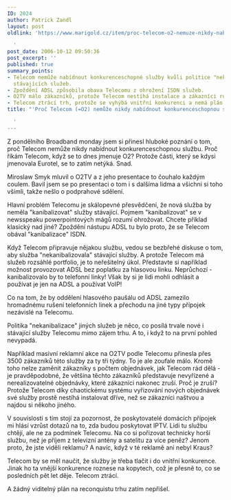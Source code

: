 ```yaml
---
ID: 2024
author: Patrick Zandl
layout: post
oldlink: 'https://www.marigold.cz/item/proc-telecom-o2-nemuze-nikdy-nabidnout-konkurenceschopnou-sluzbu

  '
post_date: 2006-10-12 09:50:36
post_excerpt: ''
published: true
summary_points:
- Telecom nemůže nabídnout konkurenceschopné služby kvůli politice "nekanibalizace"
  stávajících služeb.
- Zpoždění ADSL způsobila obava Telecomu z ohrožení ISDN služeb.
- O2TV málo zákazníků, protože Telecom nestíhá instalace a zákazníci ruší objednávky.
- Telecom ztrácí trh, protože se vyhýbá vnitřní konkurenci a nemá plán.
title: "'Proč Telecom (=O2) nemůže nikdy nabídnout konkurenceschopnou službu"

  '
---
```


<p>Z pondělního Broadband monday jsem si přinesl hluboké poznání o tom, proč Telecom nemůže nikdy nabídnout konkurenceschopnou službu. Proč říkám Telecom, když se to dnes jmenuje O2? Protože části, který se kdysi jmenovala Eurotel,  se to zatím netýká. Snad. </p>

<p>Miroslaw Smyk mluvil o O2TV a z jeho presentace to čouhalo každým coulem. Bavil jsem se po presentaci o tom i s dalšíma lidma a všichni si toho všimli, takže nešlo o podprahové sdělení. </p>

<p>Hlavní problém Telecomu je skálopevné přesvědčení, že nová služba by neměla "kanibalizovat" služby stávající. Pojmem "kanibalizovat" se v newsspeaku powerpointových mágů rozumí ohrožovat. Chcete příklad klasický nad jiné? Zpoždění nástupu ADSL tu bylo proto, že se Telecom obával "kanibalizace" ISDN. </p>

<p>Když Telecom připravuje nějakou službu, vedou se bezbřehé diskuse o tom, aby služba "nekanibalizovala" stávající služby. A protože Telecom má služeb rozsáhlé portfolio, je to neřešitelný úkol. Představte si například možnost provozovat ADSL bez poplatku za hlasovou linku. Neprůchozí - kanibalizovalo by to telefonní linky! Však by si je lidi mohli odhlásit a používat je jen na ADSL a používat VoIP!</p>

<p>Co na tom, že by oddělení hlasového paušálu od ADSL zamezilo hromadnému rušení telefonních linek a přechodu na jiné typy přípojek nezávislé na Telecomu. </p>

<p>Politika "nekanibalizace" jiných služeb je něco, co posílá trvale nové i stávající služby Telecomu mimo zájem trhu. A to, i když to na první pohled nevypadá. </p>

<p>Například masivní reklamní akce na O2TV podle Telecomu přinesla přes 3500 zákazníků této služby za ty tři týdny. To je ale zoufale málo. Kromě toho nelze zaměnit zákazníky s počtem objednávek, jak Telecom rád dělá - je pravděpodobné, že většina těchto zákazníků představuje nevyřízené a nerealizovatelné objednávky, které zákazníci nakonec zruší. Proč je zruší? Protože Telecom díky chaotickému systému vyřizování nových objednávek své služby prostě  nestíhá instalovat dříve, než se zákazníci naštvou a najdou si někoho jiného. </p>

<p>V souvislosti s  tím stojí za pozornost, že poskytovatelé domácích přípojek mi hlásí vzrůst dotazů na to, zda budou poskytovat IPTV. Lidi tu službu chtějí, ale ne za podmínek Telecomu. Na co si pořizovat technicky horší službu, než je příjem z televizní antény a satelitu za více peněz? Jenom proto, že jste viděli reklamu? A navíc, když v té reklamě ani nebyl Kraus?</p>

<p>Telecom by se měl naučit, že služby je třeba tlačit i do vnitřní konkurence. Jinak ho ta vnější konkurence roznese na kopytech, což je přesně to, co se posledních pět let děje. Telecom ztrácí. </p>

<p>A žádný viditelný plán na reconquistu trhu zatím nepřišel.
</p>